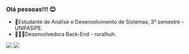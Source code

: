  
### Olá pessoas!!! 😊

- 📔Estudante de Análise e Desenvolvimento de Sistemas, 3° semestre - UNIFASIPE.
- 👩🏼‍💻Desenvolvedora Back-End - ruralhuh.  

<a href="https://www.instagram.com/steffanny_s_/" target="_blank"><img src="https://img.shields.io/badge/-Instagram-%23E4405F?style=for-the-badge&logo=instagram&logoColor=white" target="_blank"></a>
<a href="https://www.linkedin.com/in/steffanny-selzler-4299a2208/" target="_blank"><img src="https://img.shields.io/badge/-LinkedIn-%230077B5?style=for-the-badge&logo=linkedin&logoColor=white" target="_blank"></a>

 
